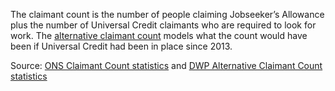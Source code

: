 The claimant count is the number of people claiming Jobseeker’s Allowance plus the number of Universal Credit claimants who are required to look for work. The <a href="https://www.gov.uk/government/publications/alternative-claimant-count-statistics-great-britain-january-2013-to-november-2018/alternative-claimant-count-statistics-great-britain-january-2013-to-november-2018" target="_blank">alternative claimant count</a> models what the count would have been if Universal Credit had been in place since 2013.

Source: <a href="https://www.nomisweb.co.uk/datasets/ucjsa" target="_blank">ONS Claimant Count statistics</a> and <a href="https://stat-xplore.dwp.gov.uk/webapi/opendatabase?id=ACC" target="_blank">DWP Alternative Claimant Count statistics</a>


